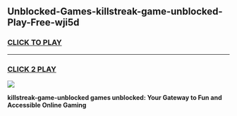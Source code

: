 
## Unblocked-Games-killstreak-game-unblocked-Play-Free-wji5d
<h3>
<a href="https://premium76.site?title=killstreak-game-unblocked&ref=15A">CLICK TO PLAY</a></h3>
<hr>

<h3>
<a href="https://premium76.site?title=killstreak-game-unblocked&ref=15A">CLICK 2 PLAY</a>
  
</h3>

<a href="https://premium76.site?title=killstreak-game-unblocked&ref=15A"><img src="https://clearcache.store/games.png"></a>


**killstreak-game-unblocked games unblocked: Your Gateway to Fun and Accessible Online Gaming**
